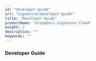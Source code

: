 ```yaml
---
id: "developer-guide"
url: "signature/developer-guide"
title: "Developer Guide"
productName: "GroupDocs.Signature Cloud"
weight: 2
description: ""
keywords: ""
---
```


### Developer Guide ###



